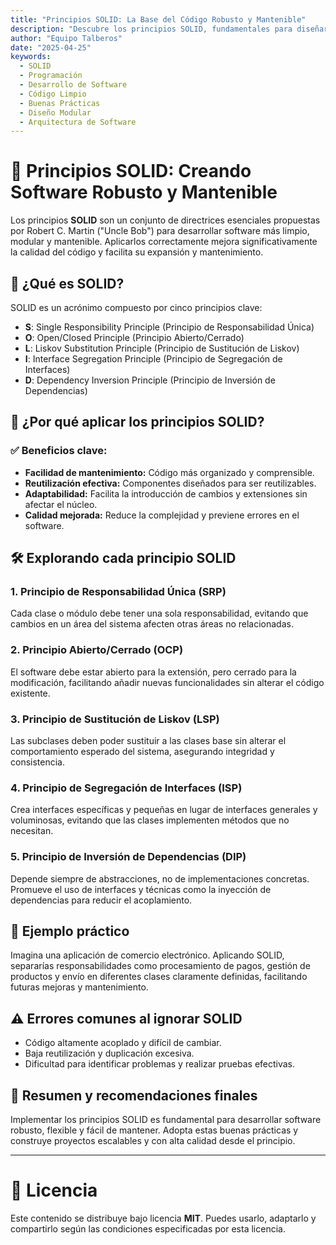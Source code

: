 ```yaml
---
title: "Principios SOLID: La Base del Código Robusto y Mantenible"
description: "Descubre los principios SOLID, fundamentales para diseñar software modular, flexible y fácil de mantener."
author: "Equipo Talberos"
date: "2025-04-25"
keywords:
  - SOLID
  - Programación
  - Desarrollo de Software
  - Código Limpio
  - Buenas Prácticas
  - Diseño Modular
  - Arquitectura de Software
---
```


# 🎯 Principios SOLID: Creando Software Robusto y Mantenible

Los principios **SOLID** son un conjunto de directrices esenciales propuestas por Robert C. Martin ("Uncle Bob") para desarrollar software más limpio, modular y mantenible. Aplicarlos correctamente mejora significativamente la calidad del código y facilita su expansión y mantenimiento.

## 📌 ¿Qué es SOLID?

SOLID es un acrónimo compuesto por cinco principios clave:

- **S**: Single Responsibility Principle (Principio de Responsabilidad Única)
- **O**: Open/Closed Principle (Principio Abierto/Cerrado)
- **L**: Liskov Substitution Principle (Principio de Sustitución de Liskov)
- **I**: Interface Segregation Principle (Principio de Segregación de Interfaces)
- **D**: Dependency Inversion Principle (Principio de Inversión de Dependencias)

## 🚧 ¿Por qué aplicar los principios SOLID?

### ✅ Beneficios clave:
- **Facilidad de mantenimiento:** Código más organizado y comprensible.
- **Reutilización efectiva:** Componentes diseñados para ser reutilizables.
- **Adaptabilidad:** Facilita la introducción de cambios y extensiones sin afectar el núcleo.
- **Calidad mejorada:** Reduce la complejidad y previene errores en el software.

## 🛠️ Explorando cada principio SOLID

### 1. Principio de Responsabilidad Única (SRP)
Cada clase o módulo debe tener una sola responsabilidad, evitando que cambios en un área del sistema afecten otras áreas no relacionadas.

### 2. Principio Abierto/Cerrado (OCP)
El software debe estar abierto para la extensión, pero cerrado para la modificación, facilitando añadir nuevas funcionalidades sin alterar el código existente.

### 3. Principio de Sustitución de Liskov (LSP)
Las subclases deben poder sustituir a las clases base sin alterar el comportamiento esperado del sistema, asegurando integridad y consistencia.

### 4. Principio de Segregación de Interfaces (ISP)
Crea interfaces específicas y pequeñas en lugar de interfaces generales y voluminosas, evitando que las clases implementen métodos que no necesitan.

### 5. Principio de Inversión de Dependencias (DIP)
Depende siempre de abstracciones, no de implementaciones concretas. Promueve el uso de interfaces y técnicas como la inyección de dependencias para reducir el acoplamiento.

## 📌 Ejemplo práctico

Imagina una aplicación de comercio electrónico. Aplicando SOLID, separarías responsabilidades como procesamiento de pagos, gestión de productos y envío en diferentes clases claramente definidas, facilitando futuras mejoras y mantenimiento.

## ⚠️ Errores comunes al ignorar SOLID

- Código altamente acoplado y difícil de cambiar.
- Baja reutilización y duplicación excesiva.
- Dificultad para identificar problemas y realizar pruebas efectivas.

## 🧠 Resumen y recomendaciones finales

Implementar los principios SOLID es fundamental para desarrollar software robusto, flexible y fácil de mantener. Adopta estas buenas prácticas y construye proyectos escalables y con alta calidad desde el principio.

---

# 📜 Licencia

Este contenido se distribuye bajo licencia **MIT**. Puedes usarlo, adaptarlo y compartirlo según las condiciones especificadas por esta licencia.